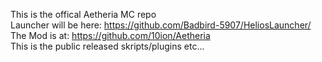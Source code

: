 This is the offical Aetheria MC repo </br>
Launcher will be here:
https://github.com/Badbird-5907/HeliosLauncher/
</br>
The Mod is at: https://github.com/10ion/Aetheria
</br>
This is the public released skripts/plugins etc...
